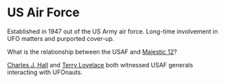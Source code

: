 # US Air Force

Established in 1947 out of the US Army air force. Long-time involvement in UFO matters and purported cover-up.

What is the relationship between the USAF and [Majestic 12](mj12.md)?

[Charles J. Hall](../people/hall_charles.md) and [Terry Lovelace](../people/lovelace_terry.md) both witnessed USAF generals interacting with UFOnauts.
